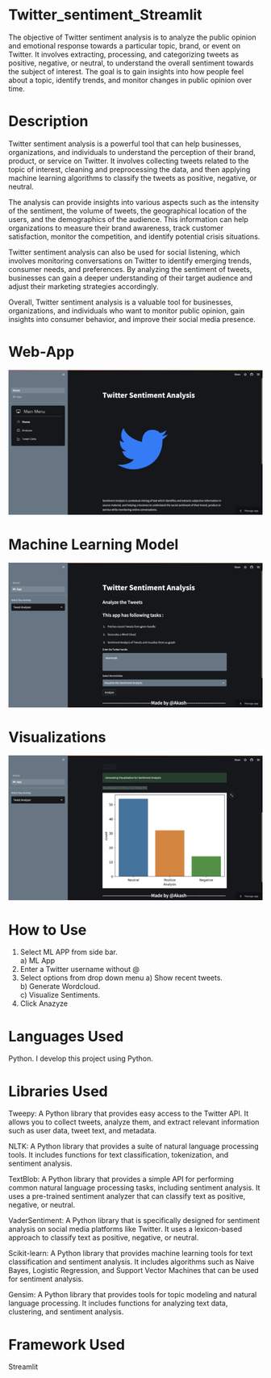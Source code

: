 # Twitter_sentiment_Streamlit
The objective of Twitter sentiment analysis is to analyze the public opinion and emotional response towards a particular topic, brand, or event on Twitter. It involves extracting, processing, and categorizing tweets as positive, negative, or neutral, to understand the overall sentiment towards the subject of interest. The goal is to gain insights into how people feel about a topic, identify trends, and monitor changes in public opinion over time.

# Description
Twitter sentiment analysis is a powerful tool that can help businesses, organizations, and individuals to understand the perception of their brand, product, or service on Twitter. It involves collecting tweets related to the topic of interest, cleaning and preprocessing the data, and then applying machine learning algorithms to classify the tweets as positive, negative, or neutral.

The analysis can provide insights into various aspects such as the intensity of the sentiment, the volume of tweets, the geographical location of the users, and the demographics of the audience. This information can help organizations to measure their brand awareness, track customer satisfaction, monitor the competition, and identify potential crisis situations.

Twitter sentiment analysis can also be used for social listening, which involves monitoring conversations on Twitter to identify emerging trends, consumer needs, and preferences. By analyzing the sentiment of tweets, businesses can gain a deeper understanding of their target audience and adjust their marketing strategies accordingly.

Overall, Twitter sentiment analysis is a valuable tool for businesses, organizations, and individuals who want to monitor public opinion, gain insights into consumer behavior, and improve their social media presence.

# Web-App
![Web App](Website.png)

# Machine Learning Model
![ML Model](MLApp.png)

# Visualizations
![ML Model](Sentiments.png)

# How to Use
1. Select ML APP from side bar.  
   a) ML App
3. Enter a Twitter username without @
4. Select options from drop down menu 
   a) Show recent tweets.  
   b) Generate Wordcloud.  
   c) Visualize Sentiments. 
4. Click Anazyze

# Languages Used
Python. 
I develop this project using Python.

# Libraries Used
Tweepy: A Python library that provides easy access to the Twitter API. It allows you to collect tweets, analyze them, and extract relevant information such as user data, tweet text, and metadata.

NLTK: A Python library that provides a suite of natural language processing tools. It includes functions for text classification, tokenization, and sentiment analysis.

TextBlob: A Python library that provides a simple API for performing common natural language processing tasks, including sentiment analysis. It uses a pre-trained sentiment analyzer that can classify text as positive, negative, or neutral.

VaderSentiment: A Python library that is specifically designed for sentiment analysis on social media platforms like Twitter. It uses a lexicon-based approach to classify text as positive, negative, or neutral.

Scikit-learn: A Python library that provides machine learning tools for text classification and sentiment analysis. It includes algorithms such as Naive Bayes, Logistic Regression, and Support Vector Machines that can be used for sentiment analysis.

Gensim: A Python library that provides tools for topic modeling and natural language processing. It includes functions for analyzing text data, clustering, and sentiment analysis.

# Framework Used
Streamlit

